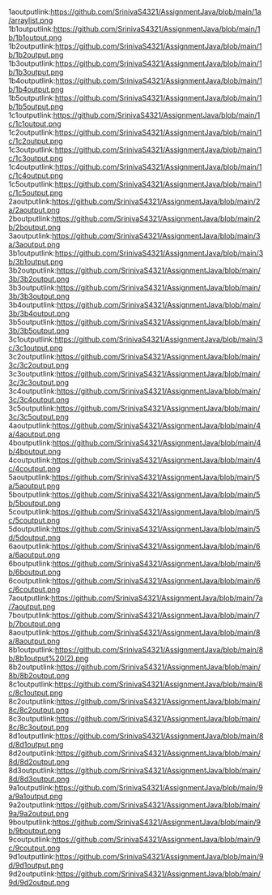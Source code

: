 1aoutputlink:https://github.com/SrinivaS4321/AssignmentJava/blob/main/1a/arraylist.png
1b1outputlink:https://github.com/SrinivaS4321/AssignmentJava/blob/main/1b/1b1output.png
1b2outputlink:https://github.com/SrinivaS4321/AssignmentJava/blob/main/1b/1b2output.png
1b3outputlink:https://github.com/SrinivaS4321/AssignmentJava/blob/main/1b/1b3output.png
1b4outputlink:https://github.com/SrinivaS4321/AssignmentJava/blob/main/1b/1b4output.png
1b5outputlink:https://github.com/SrinivaS4321/AssignmentJava/blob/main/1b/1b5output.png
1c1outputlink:https://github.com/SrinivaS4321/AssignmentJava/blob/main/1c/1c1output.png
1c2outputlink:https://github.com/SrinivaS4321/AssignmentJava/blob/main/1c/1c2output.png
1c3outputlink:https://github.com/SrinivaS4321/AssignmentJava/blob/main/1c/1c3output.png
1c4outputlink:https://github.com/SrinivaS4321/AssignmentJava/blob/main/1c/1c4output.png
1c5outputlink:https://github.com/SrinivaS4321/AssignmentJava/blob/main/1c/1c5output.png
2aoutputlink:https://github.com/SrinivaS4321/AssignmentJava/blob/main/2a/2aoutput.png
2boutputlink:https://github.com/SrinivaS4321/AssignmentJava/blob/main/2b/2boutput.png
3aoutputlink:https://github.com/SrinivaS4321/AssignmentJava/blob/main/3a/3aoutput.png
3b1outputlink:https://github.com/SrinivaS4321/AssignmentJava/blob/main/3b/3b1output.png
3b2outputlink:https://github.com/SrinivaS4321/AssignmentJava/blob/main/3b/3b2output.png
3b3outputlink:https://github.com/SrinivaS4321/AssignmentJava/blob/main/3b/3b3output.png
3b4outputlink:https://github.com/SrinivaS4321/AssignmentJava/blob/main/3b/3b4output.png
3b5outputlink:https://github.com/SrinivaS4321/AssignmentJava/blob/main/3b/3b5output.png
3c1outputlink:https://github.com/SrinivaS4321/AssignmentJava/blob/main/3c/3c1output.png
3c2outputlink:https://github.com/SrinivaS4321/AssignmentJava/blob/main/3c/3c2output.png
3c3outputlink:https://github.com/SrinivaS4321/AssignmentJava/blob/main/3c/3c3output.png
3c4outputlink:https://github.com/SrinivaS4321/AssignmentJava/blob/main/3c/3c4output.png
3c5outputlink:https://github.com/SrinivaS4321/AssignmentJava/blob/main/3c/3c5output.png
4aoutputlink:https://github.com/SrinivaS4321/AssignmentJava/blob/main/4a/4aoutput.png
4boutputlink:https://github.com/SrinivaS4321/AssignmentJava/blob/main/4b/4boutput.png
4coutputlink:https://github.com/SrinivaS4321/AssignmentJava/blob/main/4c/4coutput.png
5aoutputlink:https://github.com/SrinivaS4321/AssignmentJava/blob/main/5a/5aoutput.png
5boutputlink:https://github.com/SrinivaS4321/AssignmentJava/blob/main/5b/5boutput.png
5coutputlink:https://github.com/SrinivaS4321/AssignmentJava/blob/main/5c/5coutput.png
5doutputlink:https://github.com/SrinivaS4321/AssignmentJava/blob/main/5d/5doutput.png
6aoutputlink:https://github.com/SrinivaS4321/AssignmentJava/blob/main/6a/6aoutput.png
6boutputlink:https://github.com/SrinivaS4321/AssignmentJava/blob/main/6b/6boutput.png
6coutputlink:https://github.com/SrinivaS4321/AssignmentJava/blob/main/6c/6coutput.png
7aoutputlink:https://github.com/SrinivaS4321/AssignmentJava/blob/main/7a/7aoutput.png
7boutputlink:https://github.com/SrinivaS4321/AssignmentJava/blob/main/7b/7boutput.png
8aoutputlink:https://github.com/SrinivaS4321/AssignmentJava/blob/main/8a/8aoutput.png
8b1outputlink:https://github.com/SrinivaS4321/AssignmentJava/blob/main/8b/8b1output%20(2).png
8b2outputlink:https://github.com/SrinivaS4321/AssignmentJava/blob/main/8b/8b2output.png
8c1outputlink:https://github.com/SrinivaS4321/AssignmentJava/blob/main/8c/8c1output.png
8c2outputlink:https://github.com/SrinivaS4321/AssignmentJava/blob/main/8c/8c2output.png
8c3outputlink:https://github.com/SrinivaS4321/AssignmentJava/blob/main/8c/8c3output.png
8d1outputlink:https://github.com/SrinivaS4321/AssignmentJava/blob/main/8d/8d1output.png
8d2outputlink:https://github.com/SrinivaS4321/AssignmentJava/blob/main/8d/8d2output.png
8d3outputlink:https://github.com/SrinivaS4321/AssignmentJava/blob/main/8d/8d3output.png
9a1outputlink:https://github.com/SrinivaS4321/AssignmentJava/blob/main/9a/9a1output.png
9a2outputlink:https://github.com/SrinivaS4321/AssignmentJava/blob/main/9a/9a2output.png
9boutputlink:https://github.com/SrinivaS4321/AssignmentJava/blob/main/9b/9boutput.png
9coutputlink:https://github.com/SrinivaS4321/AssignmentJava/blob/main/9c/9coutput.png
9d1outputlink:https://github.com/SrinivaS4321/AssignmentJava/blob/main/9d/9d1output.png
9d2outputlink:https://github.com/SrinivaS4321/AssignmentJava/blob/main/9d/9d2output.png
